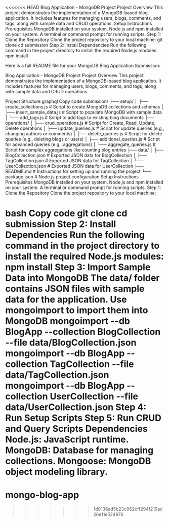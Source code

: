<<<<<<< HEAD
Blog Application - MongoDB Project
Project Overview
This project demonstrates the implementation of a MongoDB-based blog application. It includes features for managing users, blogs, comments, and tags, along with sample data and CRUD operations.
Setup Instructions
Prerequisites
MongoDB installed on your system.
Node.js and npm installed on your system.
A terminal or command prompt for running scripts.
Step 1: Clone the Repository
Clone the project repository to your local machine:
git clone <repository-link>
cd submission
Step 2: Install Dependencies
Run the following command in the project directory to install the required Node.js modules:
npm install

Here is a full README file for your MongoDB Blog Application Submission:

Blog Application - MongoDB Project
Project Overview
This project demonstrates the implementation of a MongoDB-based blog application. It includes features for managing users, blogs, comments, and tags, along with sample data and CRUD operations.

Project Structure
graphql
Copy code
submission/
├── setup/
│   ├── create_collections.js       # Script to create MongoDB collections and schemas
│   ├── insert_sample_data.js       # Script to populate MongoDB with sample data
│   └── add_tags.js                 # Script to add tags to existing blog documents
├── operations/
│   ├── crud_operations.js          # Script for Create, Read, Update, Delete operations
│   ├── update_queries.js           # Script for update queries (e.g., changing authors or comments)
│   ├── delete_queries.js           # Script for delete queries (e.g., deleting blogs or users)
│   ├── additional_queries.js       # Script for advanced queries (e.g., aggregations)
│   └── aggregate_queries.js        # Script for complex aggregations like counting blog entries
├── data/
│   ├── BlogCollection.json         # Exported JSON data for BlogCollection
│   ├── TagCollection.json          # Exported JSON data for TagCollection
│   └── UserCollection.json         # Exported JSON data for UserCollection
├── README.md                       # Instructions for setting up and running the project
└── package.json                    # Node.js project configuration
Setup Instructions
Prerequisites
MongoDB installed on your system.
Node.js and npm installed on your system.
A terminal or command prompt for running scripts.
Step 1: Clone the Repository
Clone the project repository to your local machine:

bash
Copy code
git clone <repository-link>
cd submission
Step 2: Install Dependencies
Run the following command in the project directory to install the required Node.js modules:
npm install
Step 3: Import Sample Data into MongoDB
The data/ folder contains JSON files with sample data for the application. Use mongoimport to import them into MongoDB
mongoimport --db BlogApp --collection BlogCollection --file data/BlogCollection.json
mongoimport --db BlogApp --collection TagCollection --file data/TagCollection.json
mongoimport --db BlogApp --collection UserCollection --file data/UserCollection.json
Step 4: Run Setup Scripts
Step 5: Run CRUD and Query Scripts
Dependencies
Node.js: JavaScript runtime.
MongoDB: Database for managing collections.
Mongoose: MongoDB object modeling library.
=======
# mongo-blog-app
>>>>>>> 1d0136ad5b23c962cff294f219ac26e11e524976
